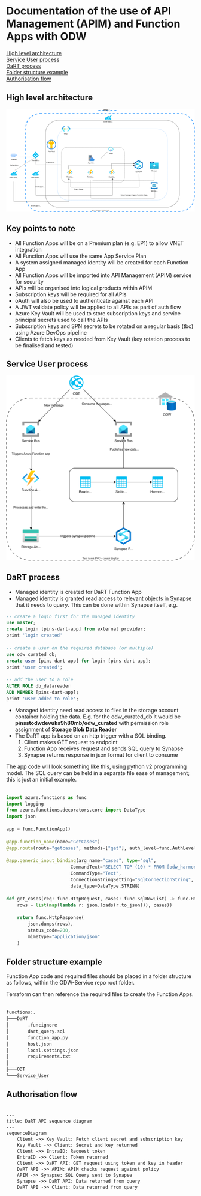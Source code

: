 # Documentation of the use of API Management (APIM) and Function Apps with ODW  

[High level architecture](#high-level-architecture)  
[Service User process](#service-user-process)  
[DaRT process](#dart-process)  
[Folder structure example](#folder-structure-example)  
[Authorisation flow](#authorisation-flow)

## High level architecture  

![architecture](../../images/apim-function-apps.drawio.svg)  

## Key points to note

- All Function Apps will be on a Premium plan (e.g. EP1) to allow VNET integration
- All Function Apps will use the same App Service Plan
- A system assigned managed identity will be created for each Function App
- All Function Apps will be imported into API Management (APIM) service for security
- APIs will be organised into logical products within APIM
- Subscription keys will be required for all APIs
- oAuth will also be used to authenticate against each API
- A JWT validate policy will be applied to all APIs as part of auth flow
- Azure Key Vault will be used to store subscription keys and service principal secrets used to call the APIs
- Subscription keys and SPN secrets to be rotated on a regular basis (tbc) using Azure DevOps pipeline
- Clients to fetch keys as needed from Key Vault (key rotation process to be finalised and tested)

## Service User process  

![architecture](../../images/service-user-architecture.drawio.svg)

## DaRT process  

 - Managed identity is created for DaRT Function App
 - Managed identity is granted read access to relevant objects in Synapse that it needs to query. This can be done within Synapse itself, e.g.  

 ```sql
-- create a login first for the managed identity
use master;
create login [pins-dart-app] from external provider;
print 'login created'

-- create a user on the required database (or multiple)
use odw_curated_db;
create user [pins-dart-app] for login [pins-dart-app];
print 'user created';

-- add the user to a role
ALTER ROLE db_datareader
ADD MEMBER [pins-dart-app];
print 'user added to role';
 ``` 
- Managed identity need read access to files in the storage account container holding the data. E.g. for the odw_curated_db it would be **pinsstodwdevuks9h80mb/odw_curated** with permission role assignment of **Storage Blob Data Reader**  
- The DaRT app is based on an http trigger with a SQL binding.  
    1. Client makes GET request to endpoint
    2. Function App receives request and sends SQL query to Synapse
    3. Synapse returns response in json format for client to consume

The app code will look something like this, using python v2 programming model. The SQL query can be held in a separate file ease of management; this is just an initial example.   

```python

import azure.functions as func
import logging
from azure.functions.decorators.core import DataType
import json

app = func.FunctionApp()

@app.function_name(name="GetCases")
@app.route(route="getcases", methods=["get"], auth_level=func.AuthLevel.FUNCTION)

@app.generic_input_binding(arg_name="cases", type="sql",
                        CommandText="SELECT TOP (10) * FROM [odw_harmonised_db].[dbo].[casework_case_info_dim]",
                        CommandType="Text",
                        ConnectionStringSetting="SqlConnectionString",
                        data_type=DataType.STRING)

def get_cases(req: func.HttpRequest, cases: func.SqlRowList) -> func.HttpResponse:
    rows = list(map(lambda r: json.loads(r.to_json()), cases))

    return func.HttpResponse(
        json.dumps(rows),
        status_code=200,
        mimetype="application/json"
    )
```

 ## Folder structure example

Function App code and required files should be placed in a folder structure as follows, within the ODW-Service repo root folder.  

Terraform can then reference the required files to create the Function Apps. 

```bash

functions:.
├───DaRT
│       .funcignore
│       dart_query.sql
│       function_app.py
│       host.json
│       local.settings.json
│       requirements.txt
│
├───ODT
└───Service_User
```

## Authorisation flow  

```mermaid

---
title: DaRT API sequence diagram
---
sequenceDiagram
    Client ->> Key Vault: Fetch client secret and subscription key
    Key Vault ->> Client: Secret and key returned
    Client ->> EntraID: Request token
    EntraID ->> Client: Token returned
    Client ->> DaRT API: GET request using token and key in header
    DaRT API ->> APIM: APIM checks request against policy
    APIM ->> Synapse: SQL Query sent to Synapse
    Synapse ->> DaRT API: Data returned from query
    DaRT API ->> Client: Data returned from query
```